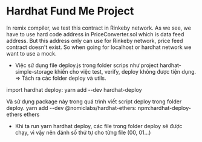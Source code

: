 # Hardhat Fund Me Project

In remix compiler, we test this contract in Rinkeby network. As we see, we have to use hard code address in PriceConverter.sol which is data feed address. But this address only can use for Rinkeby network, price feed contract doesn't exist. So when going for localhost or hardhat network we want to use a mock.

- Việc sử dụng file deploy.js trong folder scrips như project hardhat-simple-storage khiến cho việc test, verify, deploy không được tiện dụng. 
=> Tách ra các folder deploy và utils.

import hardhat deploy:
yarn add --dev hardhat-deploy

Và sử dụng package này trong quá trình viết script deploy trong folder deploy.
yarn add --dev @nomiclabs/hardhat-ethers: npm:hardhat-deploy-ethers ethers

- Khi ta run yarn hardhat deploy, các file trong folder deploy sẽ được chạy, vì vậy nên đánh số thứ tự cho từng file (00, 01...)